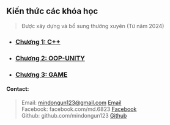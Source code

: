 ## Kiến thức các khóa học




<!-- Giới thiệu về Repositories -->
<!-- Các nội dung của Repositories -->
<!-- Quy tắc sử dụng Repositories -->
<!-- Quy tắc các thêm, chỉnh sửa kiến thức -->
<!-- Quy tắc bình luận -->


> Được xây dựng và bổ sung thường xuyên (Từ năm 2024)




+ ### [Chương 1:  C++](https://nmd-nkl.github.io/Document/CPP/CPP.html) 

+ ### [Chương 2: OOP-UNITY](https://nmd-nkl.github.io/Document/OU/OU.html)

+ ### [Chương 3: GAME]()








####  Contact: 
> Email: mindongun123@gmail.com  [Email](mailto:youremail@example.com) <br>
> Facebook: facebook.com/md.6823 [Facebook](https://facebook.com/md.6823) <br>
> Github: github.com/mindongun123 [Github](https://github.com/mindongun123) <br>

